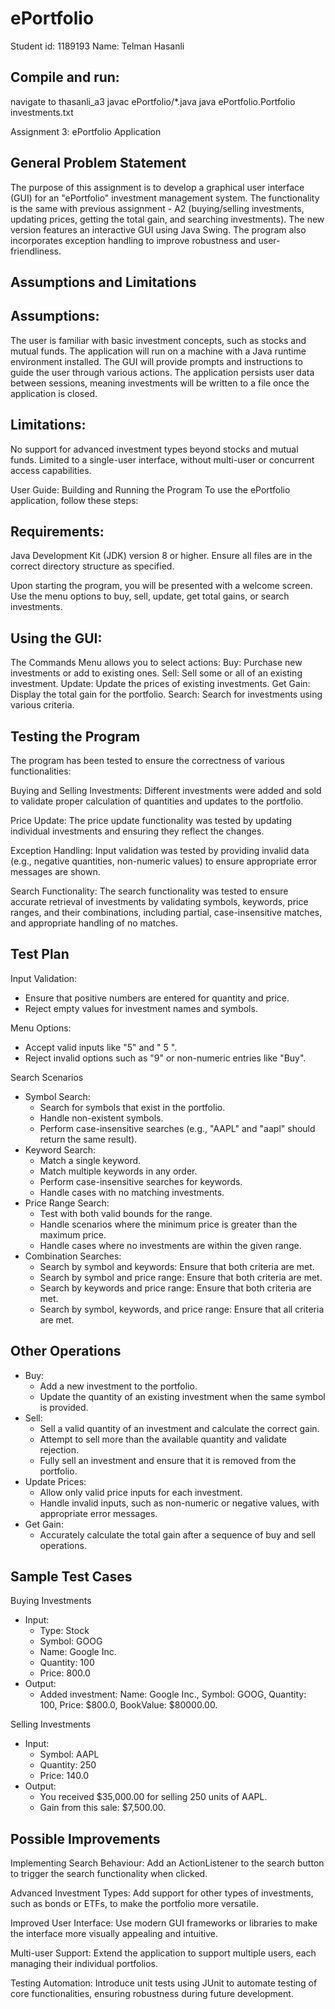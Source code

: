 # ePortfolio
Student id: 1189193
Name: Telman Hasanli

## Compile and run:

navigate to thasanli_a3
javac ePortfolio/*.java
java ePortfolio.Portfolio investments.txt

Assignment 3: ePortfolio Application

## General Problem Statement

The purpose of this assignment is to develop a graphical user interface (GUI) for an "ePortfolio" investment management system.
The functionality is the same with previous assignment - A2 (buying/selling investments, updating prices, getting the total gain, and searching investments).
The new version features an interactive GUI using Java Swing. The program also incorporates exception handling to improve robustness and user-friendliness.

## Assumptions and Limitations

## Assumptions:

The user is familiar with basic investment concepts, such as stocks and mutual funds.
The application will run on a machine with a Java runtime environment installed.
The GUI will provide prompts and instructions to guide the user through various actions.
The application persists user data between sessions, meaning investments will be written to a file once the application is closed.

## Limitations:

No support for advanced investment types beyond stocks and mutual funds.
Limited to a single-user interface, without multi-user or concurrent access capabilities.

User Guide: Building and Running the Program
To use the ePortfolio application, follow these steps:

## Requirements:

Java Development Kit (JDK) version 8 or higher.
Ensure all files are in the correct directory structure as specified.

Upon starting the program, you will be presented with a welcome screen. Use the menu options to buy, sell, update, get total gains, or search investments.

## Using the GUI:

The Commands Menu allows you to select actions:
Buy: Purchase new investments or add to existing ones.
Sell: Sell some or all of an existing investment.
Update: Update the prices of existing investments.
Get Gain: Display the total gain for the portfolio.
Search: Search for investments using various criteria.

## Testing the Program

The program has been tested to ensure the correctness of various functionalities:

Buying and Selling Investments:
Different investments were added and sold to validate proper calculation of quantities and updates to the portfolio.

Price Update:
The price update functionality was tested by updating individual investments and ensuring they reflect the changes.

Exception Handling:
Input validation was tested by providing invalid data (e.g., negative quantities, non-numeric values) to ensure appropriate error messages are shown.

Search Functionality:
The search functionality was tested to ensure accurate retrieval of investments by validating symbols, keywords, price ranges, and their combinations, including partial, case-insensitive matches, and appropriate handling of no matches.


## Test Plan

Input Validation:
- Ensure that positive numbers are entered for quantity and price.
- Reject empty values for investment names and symbols.

Menu Options:
- Accept valid inputs like "5" and " 5 ".
- Reject invalid options such as "9" or non-numeric entries like "Buy".

Search Scenarios
- Symbol Search:
  - Search for symbols that exist in the portfolio.
  - Handle non-existent symbols.
  - Perform case-insensitive searches (e.g., "AAPL" and "aapl" should return the same result).
- Keyword Search:
  - Match a single keyword.
  - Match multiple keywords in any order.
  - Perform case-insensitive searches for keywords.
  - Handle cases with no matching investments.
- Price Range Search:
  - Test with both valid bounds for the range.
  - Handle scenarios where the minimum price is greater than the maximum price.
  - Handle cases where no investments are within the given range.
- Combination Searches:
  - Search by symbol and keywords: Ensure that both criteria are met.
  - Search by symbol and price range: Ensure that both criteria are met.
  - Search by keywords and price range: Ensure that both criteria are met.
  - Search by symbol, keywords, and price range: Ensure that all criteria are met.

## Other Operations
- Buy:
  - Add a new investment to the portfolio.
  - Update the quantity of an existing investment when the same symbol is provided.
- Sell:
  - Sell a valid quantity of an investment and calculate the correct gain.
  - Attempt to sell more than the available quantity and validate rejection.
  - Fully sell an investment and ensure that it is removed from the portfolio.
- Update Prices:
  - Allow only valid price inputs for each investment.
  - Handle invalid inputs, such as non-numeric or negative values, with appropriate error messages.
- Get Gain:
  - Accurately calculate the total gain after a sequence of buy and sell operations.

## Sample Test Cases

Buying Investments
- Input:
  - Type: Stock
  - Symbol: GOOG
  - Name: Google Inc.
  - Quantity: 100
  - Price: 800.0
- Output:
  - Added investment: Name: Google Inc., Symbol: GOOG, Quantity: 100, Price: $800.0, BookValue: $80000.00.

Selling Investments
- Input:
  - Symbol: AAPL
  - Quantity: 250
  - Price: 140.0
- Output:
  - You received $35,000.00 for selling 250 units of AAPL.
  - Gain from this sale: $7,500.00.


## Possible Improvements

Implementing Search Behaviour:
Add an ActionListener to the search button to trigger the search functionality when clicked.

Advanced Investment Types:
Add support for other types of investments, such as bonds or ETFs, to make the portfolio more versatile.

Improved User Interface:
Use modern GUI frameworks or libraries to make the interface more visually appealing and intuitive.

Multi-user Support:
Extend the application to support multiple users, each managing their individual portfolios.

Testing Automation:
Introduce unit tests using JUnit to automate testing of core functionalities, ensuring robustness during future development.
